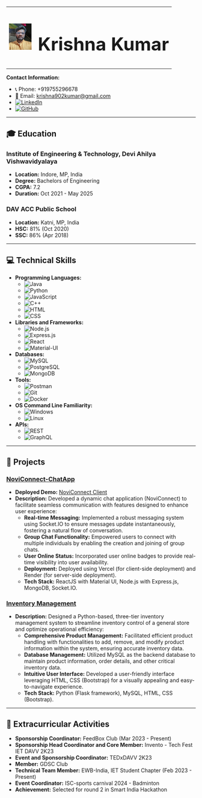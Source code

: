 <table>
  <tr>
    <td>
      <img src="./IMG_20231021_185752036.jpg" alt="Profile Image" style="width:60px;height:70px;">
    </td>
    <td style="vertical-align: middle; padding-left: 10px;">
      <span style="font-size: 24px; font-weight: bold;"><h1>Krishna Kumar</h1></span>
    </td>
  </tr>
</table>


**Contact Information:**
- 📞 Phone: +919755296678
- 📧 Email: [krishna902kumar@gmail.com](mailto:krishna902kumar@gmail.com)
- [![LinkedIn](https://img.shields.io/badge/-LinkedIn-0077B5?style=flat&logo=LinkedIn&logoColor=white)](https://www.linkedin.com/in/krishna-kumar-975b25186)
- [![GitHub](https://img.shields.io/badge/-GitHub-181717?style=flat&logo=github&logoColor=white)](https://github.com/009-kumarji)

---

## 🎓 Education
### Institute of Engineering & Technology, Devi Ahilya Vishwavidyalaya
- **Location:** Indore, MP, India
- **Degree:** Bachelors of Engineering
- **CGPA:** 7.2
- **Duration:** Oct 2021 - May 2025

### DAV ACC Public School
- **Location:** Katni, MP, India
- **HSC:** 81% (Oct 2020)
- **SSC:** 86% (Apr 2018)

---

## 💻 Technical Skills
- **Programming Languages:** 
  - ![Java](https://img.shields.io/badge/-Java-007396?style=flat&logo=java&logoColor=white)
  - ![Python](https://img.shields.io/badge/-Python-3776AB?style=flat&logo=python&logoColor=white)
  - ![JavaScript](https://img.shields.io/badge/-JavaScript-F7DF1E?style=flat&logo=javascript&logoColor=black)
  - ![C++](https://img.shields.io/badge/-C++-00599C?style=flat&logo=cplusplus&logoColor=white)
  - ![HTML](https://img.shields.io/badge/-HTML-E34F26?style=flat&logo=html5&logoColor=white)
  - ![CSS](https://img.shields.io/badge/-CSS-1572B6?style=flat&logo=css3&logoColor=white)
- **Libraries and Frameworks:** 
  - ![Node.js](https://img.shields.io/badge/-Node.js-339933?style=flat&logo=nodedotjs&logoColor=white)
  - ![Express.js](https://img.shields.io/badge/-Express.js-000000?style=flat&logo=express&logoColor=white)
  - ![React](https://img.shields.io/badge/-React-61DAFB?style=flat&logo=react&logoColor=black)
  - ![Material-UI](https://img.shields.io/badge/-Material--UI-0081CB?style=flat&logo=material-ui&logoColor=white)
- **Databases:** 
  - ![MySQL](https://img.shields.io/badge/-MySQL-4479A1?style=flat&logo=mysql&logoColor=white)
  - ![PostgreSQL](https://img.shields.io/badge/-PostgreSQL-336791?style=flat&logo=postgresql&logoColor=white)
  - ![MongoDB](https://img.shields.io/badge/-MongoDB-47A248?style=flat&logo=mongodb&logoColor=white)
- **Tools:** 
  - ![Postman](https://img.shields.io/badge/-Postman-FF6C37?style=flat&logo=postman&logoColor=white)
  - ![Git](https://img.shields.io/badge/-Git-F05032?style=flat&logo=git&logoColor=white)
  - ![Docker](https://img.shields.io/badge/-Docker-2496ED?style=flat&logo=docker&logoColor=white)
- **OS Command Line Familiarity:** 
  - ![Windows](https://img.shields.io/badge/-Windows-0078D6?style=flat&logo=windows&logoColor=white)
  - ![Linux](https://img.shields.io/badge/-Linux-FCC624?style=flat&logo=linux&logoColor=black)
- **APIs:** 
  - ![REST](https://img.shields.io/badge/-REST-005571?style=flat&logo=rest&logoColor=white)
  - ![GraphQL](https://img.shields.io/badge/-GraphQL-E10098?style=flat&logo=graphql&logoColor=white)

---

## 🚀 Projects
### [NoviConnect-ChatApp](https://github.com/009-KumarJi/NoviConnect) 
- **Deployed Demo:** [NoviConnect Client](https://noviconnect-client.vercel.app/)
- **Description:** Developed a dynamic chat application (NoviConnect) to facilitate seamless communication with features designed to enhance user experience:
  - **Real-time Messaging:** Implemented a robust messaging system using Socket.IO to ensure messages update instantaneously, fostering a natural flow of conversation.
  - **Group Chat Functionality:** Empowered users to connect with multiple individuals by enabling the creation and joining of group chats.
  - **User Online Status:** Incorporated user online badges to provide real-time visibility into user availability.
  - **Deployment:** Deployed using Vercel (for client-side deployment) and Render (for server-side deployment).
  - **Tech Stack:** ReactJS with Material UI, Node.js with Express.js, MongoDB, Socket.IO.

### [Inventory Management](https://github.com/009-KumarJi/inventory-management)
- **Description:** Designed a Python-based, three-tier inventory management system to streamline inventory control of a general store and optimize operational efficiency:
  - **Comprehensive Product Management:** Facilitated efficient product handling with functionalities to add, remove, and modify product information within the system, ensuring accurate inventory data.
  - **Database Management:** Utilized MySQL as the backend database to maintain product information, order details, and other critical inventory data.
  - **Intuitive User Interface:** Developed a user-friendly interface leveraging HTML, CSS (Bootstrap) for a visually appealing and easy-to-navigate experience.
  - **Tech Stack:** Python (Flask framework), MySQL, HTML, CSS (Bootstrap).

---

## 🎯 Extracurricular Activities
- **Sponsorship Coordinator:** FeedBox Club (Mar 2023 - Present)
- **Sponsorship Head Coordinator and Core Member:** Invento - Tech Fest IET DAVV 2K23
- **Event and Sponsorship Coordinator:** TEDxDAVV 2K23
- **Member:** GDSC Club
- **Technical Team Member:** EWB-India, IET Student Chapter (Feb 2023 - Present)
- **Event Coordinator:** ISC-sports carnival 2024 - Badminton
- **Achievement:** Selected for round 2 in Smart India Hackathon

